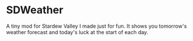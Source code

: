 # SDWeather

A tiny mod for Stardew Valley I made just for fun. It shows you tomorrow's weather forecast and today's luck at the start of each day.
